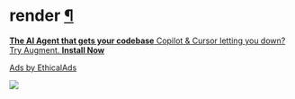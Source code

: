 # render [¶](https://docs.manim.community/en/stable/reference/manim.cli.render.html\#module-manim.cli.render "Link to this heading")

[**The AI Agent that gets your codebase** Copilot & Cursor letting you down? Try Augment. **Install Now**](https://server.ethicalads.io/proxy/click/8458/019600ef-c2d6-7e82-b2d6-bf3f7e77596a/)

[Ads by EthicalAds](https://www.ethicalads.io/advertisers/?ref=ea-text)

![](https://server.ethicalads.io/proxy/view/8458/019600ef-c2d6-7e82-b2d6-bf3f7e77596a/)